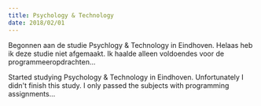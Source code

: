```yaml
---
title: Psychology & Technology
date: 2018/02/01
---
```


Begonnen aan de studie Psychlogy & Technology in Eindhoven. Helaas heb ik deze studie niet afgemaakt.
Ik haalde alleen voldoendes voor de programmeeropdrachten...

Started studying Psychology & Technology in Eindhoven. Unfortunately I didn't finish this study.
I only passed the subjects with programming assignments...
